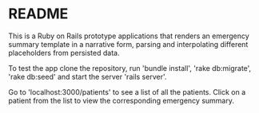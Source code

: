 # README

This is a Ruby on Rails prototype applications that renders an emergency summary template in a narrative form, parsing and interpolating different placeholders from persisted data.

To test the app clone the repository, run 'bundle install', 'rake db:migrate', 'rake db:seed' and start the server 'rails server'.

Go to 'localhost:3000/patients' to see a list of all the patients. Click on a patient from the list to view the corresponding emergency summary.
